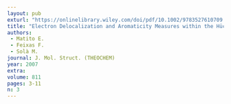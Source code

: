 ```yaml
---
layout: pub
exturl: "https://onlinelibrary.wiley.com/doi/pdf/10.1002/9783527610709.ch15"
title: "Electron Delocalization and Aromaticity Measures within the Hückel Molecular Orbital Method"
authors:
 - Matito E.
 - Feixas F.
 - Solà M.
journal: J. Mol. Struct. (THEOCHEM)
year: 2007
extra: 
volume: 811
pages: 3-11
n: 3
---
```

